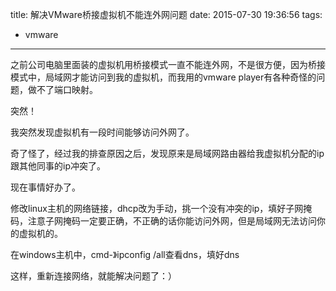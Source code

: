 title: 解决VMware桥接虚拟机不能连外网问题
date: 2015-07-30 19:36:56
tags:
- vmware
---
之前公司电脑里面装的虚拟机用桥接模式一直不能连外网，不是很方便，因为桥接模式中，局域网才能访问到我的虚拟机，而我用的vmware player有各种奇怪的问题，做不了端口映射。

突然！

我突然发现虚拟机有一段时间能够访问外网了。

奇了怪了，经过我的排查原因之后，发现原来是局域网路由器给我虚拟机分配的ip跟其他同事的ip冲突了。

现在事情好办了。

修改linux主机的网络链接，dhcp改为手动，挑一个没有冲突的ip，填好子网掩码，注意子网掩码一定要正确，不正确的话你能访问外网，但是局域网无法访问你的虚拟机的。

在windows主机中，cmd-》ipconfig /all查看dns，填好dns

这样，重新连接网络，就能解决问题了：）


